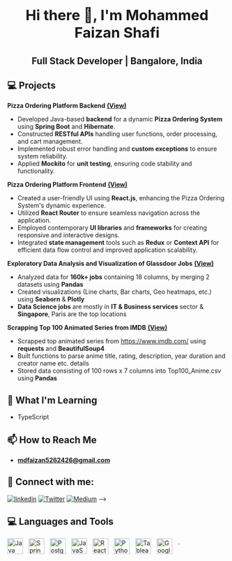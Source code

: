 # <div align="center"><h3><b>Hi there 👋, I'm Mohammed Faizan Shafi</b></h3></div>

## <div align="center">Full Stack Developer | Bangalore, India</div>
                                                         

## 💻 Projects

**Pizza Ordering Platform Backend** [**(View)**](https://github.com/faizan7423/PizzaAppBackend)

- Developed Java-based **backend** for a dynamic **Pizza Ordering System** using **Spring Boot** and **Hibernate**.
- Constructed **RESTful APIs** handling user functions, order processing, and cart management.
-	Implemented robust error handling and **custom exceptions** to ensure system reliability.
-	Applied **Mockito** for **unit testing**, ensuring code stability and functionality.

**Pizza Ordering Platform Frontend**  [**(View)**](https://github.com/faizan7423/PizzaAppFrontend)

-	Created a user-friendly UI using **React.js**, enhancing the Pizza Ordering System's dynamic experience.
-	Utilized **React Router** to ensure seamless navigation across the application.
-	Employed contemporary **UI libraries** and **frameworks** for creating responsive and interactive designs.
-	Integrated **state management** tools such as **Redux** or **Context API** for efficient data flow control and improved application scalability.


**Exploratory Data Analysis and Visualization of Glassdoor Jobs** [**(View)**](https://jovian.com/mdfaizan5262426/exploratory-data-analysis-on-glassdoor-jobs-using-python)

- Analyzed data for **160k+ jobs** containing 18 columns, by merging 2 datasets using **Pandas**
- Created visualizations (Line charts, Bar charts, Geo heatmaps, etc.) using **Seaborn** & **Plotly**  
- **Data Science jobs** are mostly in **IT & Business services** sector & **Singapore**, Paris are the top locations

**Scrapping Top 100 Animated Series from IMDB** [**(View)**](https://jovian.com/mdfaizan5262426/scraping-top-imdb-animated-series)

- Scrapped top animated series from https://www.imdb.com/ using **requests** and **BeautifulSoup4**
- Built functions to parse anime title, rating, description, year duration and creator name etc. details
- Stored data consisting of 100 rows x 7 columns into Top100_Anime.csv using **Pandas**

## 🌱 What I'm Learning

- TypeScript


## 📫 How to Reach Me 

- [**mdfaizan5262426@gmail.com**](mailto:mdfaizan5262426@gmail.com)


## 👥 Connect with me:

[![linkedin](https://img.shields.io/badge/linkedin-0A66C2?style=for-the-badge&logo=linkedin&logoColor=white)](https://www.linkedin.com/in/mohammed-faizan-shafi-90394b221/)
[![Twitter](https://img.shields.io/badge/twitter-%231DA1F2.svg?style=for-the-badge&logo=Twitter&logoColor=white)](https://twitter.com/mdfaizan_shafi)
[![Medium](https://img.shields.io/badge/Medium-12100E?style=for-the-badge&logo=medium&logoColor=white)](https://medium.com/@mdfaizan5262426)
-->
## 💻 Languages and Tools

[<img align="left" alt="Java" width="36px" src="https://img.icons8.com/color/48/000000/java-coffee-cup-logo--v2.png" style="padding-right:10px;" />](https://www.oracle.com/java/)
[<img align="left" alt="Spring Boot" width="36px" src="https://img.icons8.com/color/48/000000/spring-logo.png" style="padding-right:10px;" />](https://spring.io/projects/spring-boot)
[<img align="left" alt="PostgreSQL" width="36px" src="https://img.icons8.com/color/48/000000/postgreesql.png" style="padding-right:10px;" />](https://www.postgresql.org/)
[<img align="left" alt="JavaScript" width="36px" src="https://upload.wikimedia.org/wikipedia/commons/6/6a/JavaScript-logo.png" style="padding-right:10px;" />](https://developer.mozilla.org/en-US/docs/Web/JavaScript)
[<img align="left" alt="React" width="36px" src="https://upload.wikimedia.org/wikipedia/commons/a/a7/React-icon.svg" style="padding-right:10px;" />](https://reactjs.org/)
[<img align="left" alt="Python" width="36px" src="https://upload.wikimedia.org/wikipedia/commons/thumb/c/c3/Python-logo-notext.svg/600px-Python-logo-notext.svg.png" style="padding-right:10px;" />](https://www.python.org/)
[<img align="left" alt="Tableau" width="36px" src="https://cdn.worldvectorlogo.com/logos/tableau-software.svg" style="padding-right:10px;" />](https://www.tableau.com/) .
[<img align="left" alt="Google Colab" width="36px" src="https://colab.research.google.com/img/colab_favicon_256px.png" style="padding-right:10px;" />](https://colab.research.google.com/)

<br />
